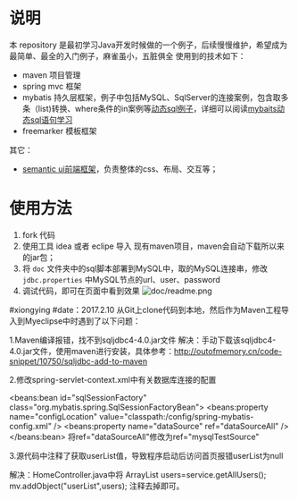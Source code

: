 # 说明
本 repository 是最初学习Java开发时候做的一个例子，后续慢慢维护，希望成为最简单、最全的入门例子，麻雀虽小，五脏俱全
使用到的技术如下：

- maven 项目管理
- spring mvc 框架
- mybatis 持久层框架，例子中包括MySQL、SqlServer的连接案例，包含取多条（list)转换、where条件的in案例等[动态sql例子](https://mybatis.github.io/mybatis-3/zh/dynamic-sql.html)，详细可以阅读[mybaits动态sql语句学习](http://limingnihao.iteye.com/blog/782190)
- freemarker 模板框架

其它：
- [semantic ui前端框架](http://www.semantic-ui.com/)，负责整体的css、布局、交互等；

# 使用方法
1. fork 代码
2. 使用工具 idea 或者 eclipe 导入 现有maven项目，maven会自动下载所以来的jar包；
3. 将 `doc` 文件夹中的sql脚本部署到MySQL中，取的MySQL连接串，修改 `jdbc.properties` 中MySQL节点的url、user、password
4. 调试代码，即可在页面中看到效果
![doc/readme.png](doc/readme.png)



#xiongying
#date：2017.2.10
从Git上clone代码到本地，然后作为Maven工程导入到Myeclipse中时遇到了以下问题：

1.Maven编译报错，找不到sqljdbc4-4.0.jar文件
解决：手动下载该sqljdbc4-4.0.jar文件，使用maven进行安装，具体参考：http://outofmemory.cn/code-snippet/10750/sqljdbc-add-to-maven

2.修改spring-servlet-context.xml中有关数据库连接的配置

<beans:bean id="sqlSessionFactory" class="org.mybatis.spring.SqlSessionFactoryBean">
        <beans:property name="configLocation" value="classpath:/config/spring-mybatis-config.xml" />
        <beans:property name="dataSource" ref="dataSourceAll" />
</beans:bean>
将ref="dataSourceAll"修改为ref="mysqlTestSource"

3.源代码中注释了获取userList值，导致程序启动后访问首页报错userList为null

解决：HomeController.java中将 
ArrayList<User> users=service.getAllUsers();
mv.addObject("userList",users);
注释去掉即可。
